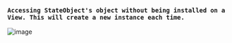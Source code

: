 ### `Accessing StateObject's object without being installed on a View. This will create a new instance each time.`

![image](https://github.com/gatamar/gist_blog/blob/main/resources/swiftui-issue-1.png)